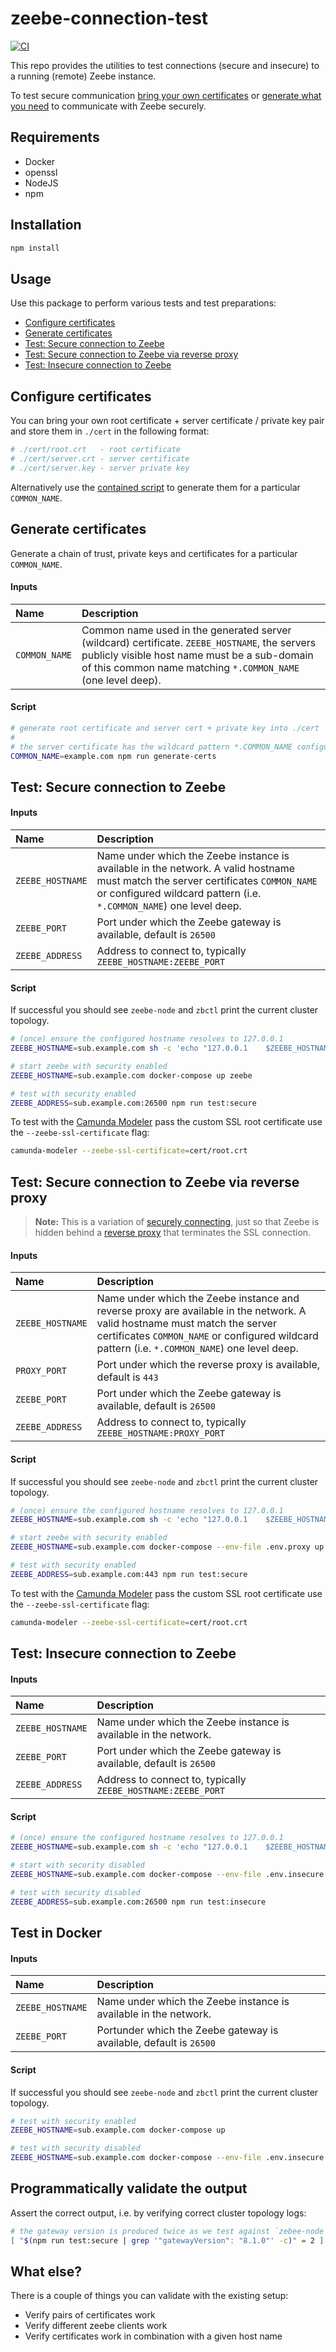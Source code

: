 # zeebe-connection-test

[![CI](https://github.com/camunda/zeebe-connection-test/actions/workflows/CI.yml/badge.svg)](https://github.com/camunda/zeebe-connection-test/actions/workflows/CI.yml)

This repo provides the utilities to test connections (secure and insecure) to a running (remote) Zeebe instance.

To test secure communication [bring your own certificates](#configure-certificates) or [generate what you need](#generate-certificates) to communicate with Zeebe securely.

## Requirements

* Docker
* openssl
* NodeJS
* npm

## Installation

```sh
npm install
```

## Usage

Use this package to perform various tests and test preparations:

* [Configure certificates](#configure-certificates)
* [Generate certificates](#generate-certificates)
* [Test: Secure connection to Zeebe](#test-secure-connection-to-zeebe)
* [Test: Secure connection to Zeebe via reverse proxy](#test-secure-connection-to-zeebe-via-reverse-proxy)
* [Test: Insecure connection to Zeebe](#test-insecure-connection-to-zeebe)


## Configure certificates

You can bring your own root certificate + server certificate / private key pair and store them in `./cert` in the following format:

```sh
# ./cert/root.crt   - root certificate
# ./cert/server.crt - server certificate
# ./cert/server.key - server private key
```

Alternatively use the [contained script](#generate-certificates) to generate them for a particular `COMMON_NAME`.

## Generate certificates

Generate a chain of trust, private keys and certificates for a particular `COMMON_NAME`.

#### Inputs

| Name | Description |
| :--- | :--- |
| `COMMON_NAME` | Common name used in the generated server (wildcard) certificate. `ZEEBE_HOSTNAME`, the servers publicly visible host name must be a sub-domain of this common name matching `*.COMMON_NAME` (one level deep). |

#### Script
 
```sh
# generate root certificate and server cert + private key into ./cert
#
# the server certificate has the wildcard pattern *.COMMON_NAME configured as an ALT_NAME
COMMON_NAME=example.com npm run generate-certs
```


## Test: Secure connection to Zeebe

#### Inputs

| Name | Description |
| :--- | :--- |
| `ZEEBE_HOSTNAME` | Name under which the Zeebe instance is available in the network. A valid hostname must match the server certificates `COMMON_NAME` or configured wildcard pattern (i.e. `*.COMMON_NAME`) one level deep. |
| `ZEEBE_PORT` | Port under which the Zeebe gateway is available, default is `26500` |
| `ZEEBE_ADDRESS` | Address to connect to, typically `ZEEBE_HOSTNAME:ZEEBE_PORT` |

#### Script

If successful you should see `zeebe-node` and `zbctl` print the current cluster topology.

```sh
# (once) ensure the configured hostname resolves to 127.0.0.1
ZEEBE_HOSTNAME=sub.example.com sh -c 'echo "127.0.0.1    $ZEEBE_HOSTNAME"' | sudo tee -a /etc/hosts

# start zeebe with security enabled
ZEEBE_HOSTNAME=sub.example.com docker-compose up zeebe

# test with security enabled
ZEEBE_ADDRESS=sub.example.com:26500 npm run test:secure
```

To test with the [Camunda Modeler](https://github.com/camunda/camunda-modeler) pass the custom SSL root certificate use the `--zeebe-ssl-certificate` flag:

```sh
camunda-modeler --zeebe-ssl-certificate=cert/root.crt
```


## Test: Secure connection to Zeebe via reverse proxy

> **Note:** This is a variation of [securely connecting](#test-secure-connection-to-zeebe), just so that Zeebe is hidden behind a [reverse proxy](https://www.cloudflare.com/learning/cdn/glossary/reverse-proxy/) that terminates the SSL connection.

#### Inputs

| Name | Description |
| :--- | :--- |
| `ZEEBE_HOSTNAME` | Name under which the Zeebe instance and reverse proxy are available in the network. A valid hostname must match the server certificates `COMMON_NAME` or configured wildcard pattern (i.e. `*.COMMON_NAME`) one level deep. |
| `PROXY_PORT` | Port under which the reverse proxy is available, default is `443` |
| `ZEEBE_PORT` | Port under which the Zeebe gateway is available, default is `26500` |
| `ZEEBE_ADDRESS` | Address to connect to, typically `ZEEBE_HOSTNAME:PROXY_PORT` |

#### Script

If successful you should see `zeebe-node` and `zbctl` print the current cluster topology.

```sh
# (once) ensure the configured hostname resolves to 127.0.0.1
ZEEBE_HOSTNAME=sub.example.com sh -c 'echo "127.0.0.1    $ZEEBE_HOSTNAME"' | sudo tee -a /etc/hosts

# start zeebe with security enabled
ZEEBE_HOSTNAME=sub.example.com docker-compose --env-file .env.proxy up zeebe proxy

# test with security enabled
ZEEBE_ADDRESS=sub.example.com:443 npm run test:secure
```

To test with the [Camunda Modeler](https://github.com/camunda/camunda-modeler) pass the custom SSL root certificate use the `--zeebe-ssl-certificate` flag:

```sh
camunda-modeler --zeebe-ssl-certificate=cert/root.crt
```


## Test: Insecure connection to Zeebe

#### Inputs

| Name | Description |
| :--- | :--- |
| `ZEEBE_HOSTNAME` | Name under which the Zeebe instance is available in the network. |
| `ZEEBE_PORT` | Port under which the Zeebe gateway is available, default is `26500` |
| `ZEEBE_ADDRESS` | Address to connect to, typically `ZEEBE_HOSTNAME:ZEEBE_PORT` |

#### Script

```sh
# (once) ensure the configured hostname resolves to 127.0.0.1
ZEEBE_HOSTNAME=sub.example.com sh -c 'echo "127.0.0.1    $ZEEBE_HOSTNAME"' | sudo tee -a /etc/hosts

# start with security disabled
ZEEBE_HOSTNAME=sub.example.com docker-compose --env-file .env.insecure up zeebe

# test with security disabled
ZEEBE_ADDRESS=sub.example.com:26500 npm run test:insecure
```


## Test in Docker

#### Inputs

| Name | Description |
| :--- | :--- |
| `ZEEBE_HOSTNAME` | Name under which the Zeebe instance is available in the network. |
| `ZEEBE_PORT` | Portunder which the Zeebe gateway is available, default is `26500` |


#### Script

If successful you should see `zeebe-node` and `zbctl` print the current cluster topology.

```sh
# test with security enabled
ZEEBE_HOSTNAME=sub.example.com docker-compose up

# test with security disabled
ZEEBE_HOSTNAME=sub.example.com docker-compose --env-file .env.insecure up
```


## Programmatically validate the output

Assert the correct output, i.e. by verifying correct cluster topology logs:

```sh
# the gateway version is produced twice as we test against `zebee-node` and `zbctl` 
[ "$(npm run test:secure | grep '"gatewayVersion": "8.1.0"' -c)" = 2 ] || echo "error: missing output <gatewayVersion>"
```


## What else?

There is a couple of things you can validate with the existing setup:

* Verify pairs of certificates work
* Verify different zeebe clients work
* Verify certificates work in combination with a given host name
